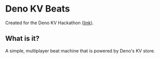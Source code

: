 # Deno KV Beats

Created for the Deno KV Hackathon ([link](https://deno.com/blog/deno-kv-hackathon)).

## What is it?

A simple, multiplayer beat machine that is powered by Deno's KV store.
